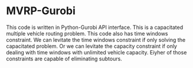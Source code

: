 # MVRP-Gurobi
This code is written in Python-Gurobi API interface.
This is a capacitated multiple vehicle routing problem.
This code also has time windows constraint.
We can levitate the time windows constraint if only solving the capacitated problem.
Or we can levitate the capacity constraint if only dealing with time windows with unlimited vehicle capacity.
Eiyher of those constraints are capable of eliminating subtours.
